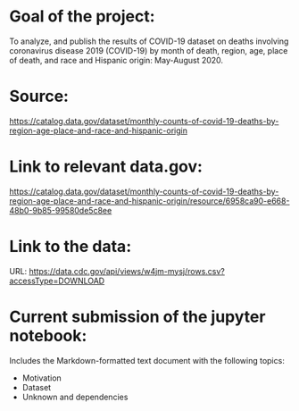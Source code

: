 # Goal of the project:
To  analyze, and publish the results of COVID-19 dataset on deaths involving coronavirus disease 2019 (COVID-19) by month of death, region, age, place of death, and race and Hispanic origin: May-August 2020.

# Source:
https://catalog.data.gov/dataset/monthly-counts-of-covid-19-deaths-by-region-age-place-and-race-and-hispanic-origin


# Link to relevant data.gov:
https://catalog.data.gov/dataset/monthly-counts-of-covid-19-deaths-by-region-age-place-and-race-and-hispanic-origin/resource/6958ca90-e668-48b0-9b85-99580de5c8ee


# Link to the data: 
URL: https://data.cdc.gov/api/views/w4jm-mysj/rows.csv?accessType=DOWNLOAD

# Current submission of the jupyter notebook:
Includes the Markdown-formatted text document with the following topics:
- Motivation
- Dataset
- Unknown and dependencies
